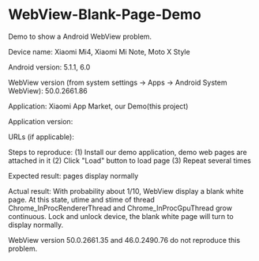 # WebView-Blank-Page-Demo
Demo to show a Android WebView problem.



Device name:
Xiaomi Mi4, Xiaomi Mi Note, Moto X Style

Android version:
5.1.1, 6.0

WebView version (from system settings -> Apps -> Android System WebView):
50.0.2661.86

Application:
Xiaomi App Market, our Demo(this project)

Application version:

URLs (if applicable):


Steps to reproduce:
(1) Install our demo application, demo web pages are attached in it
(2) Click "Load" button to load page
(3) Repeat several times

Expected result:
pages display normally

Actual result:
With probability about 1/10, WebView display a blank white page.
At this state, utime and stime of thread Chrome_InProcRendererThread and Chrome_InProcGpuThread grow continuous.
Lock and unlock device, the blank white page will turn to display normally.


WebView version 50.0.2661.35 and 46.0.2490.76 do not reproduce this problem.
